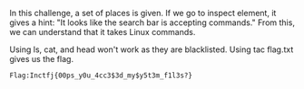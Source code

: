 In this challenge, a set of places is given. If we go to inspect element, it gives a hint: "It looks like the search bar is accepting commands." From this, we can understand that it takes Linux commands.

Using ls, cat, and head won't work as they are blacklisted. Using tac flag.txt gives us the flag.

`Flag:Inctfj{00ps_y0u_4cc3$3d_my$y5t3m_f1l3s?}`
